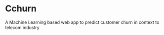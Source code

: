 # Cchurn
A Machine Learning based web app to predict customer churn in context to telecom industry 
